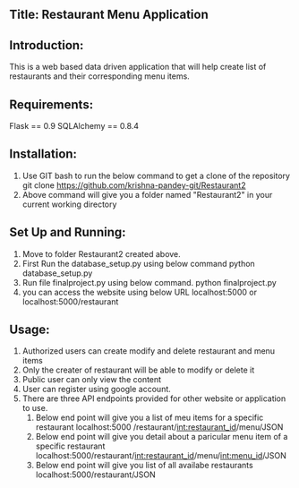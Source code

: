 ## Title: Restaurant Menu Application

## Introduction:
This is a web based data driven application that will help create list of restaurants and their corresponding menu items.

## Requirements:
Flask == 0.9
SQLAlchemy == 0.8.4

## Installation:
1. Use GIT bash to run the below command to get a clone of the repository
git clone https://github.com/krishna-pandey-git/Restaurant2
2. Above command will give you a folder named "Restaurant2" in your current working directory

## Set Up and Running:
1. Move to folder Restaurant2 created above.
2. First Run the database_setup.py using below command
    python database_setup.py
3. Run file finalproject.py using below command.
    python finalproject.py
4. you can access the website using below URL
    localhost:5000
    or
    localhost:5000/restaurant

## Usage:
1. Authorized users can create modify and delete restaurant and menu items
2. Only the creater  of restaurant will be able to modify or delete it
3. Public user can only view the content
4. User can register using google account.
5. There are three API endpoints provided for other website or application to use.
   1. Below end point will give you a list of meu items for a specific restaurant
       localhost:5000 /restaurant/<int:restaurant_id>/menu/JSON
   2. Below end point will give you detail about a paricular menu item of a specific restaurant
       localhost:5000/restaurant/<int:restaurant_id>/menu/<int:menu_id>/JSON
   3. Below end point will give you list of all availabe restaurants
       localhost:5000/restaurant/JSON